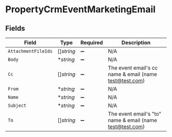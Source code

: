 # PropertyCrmEventMarketingEmail


## Fields

| Field                                                      | Type                                                       | Required                                                   | Description                                                |
| ---------------------------------------------------------- | ---------------------------------------------------------- | ---------------------------------------------------------- | ---------------------------------------------------------- |
| `AttachmentFileIds`                                        | []*string*                                                 | :heavy_minus_sign:                                         | N/A                                                        |
| `Body`                                                     | **string*                                                  | :heavy_minus_sign:                                         | N/A                                                        |
| `Cc`                                                       | []*string*                                                 | :heavy_minus_sign:                                         | The event email's cc name & email (name <test@test.com>)   |
| `From`                                                     | **string*                                                  | :heavy_minus_sign:                                         | N/A                                                        |
| `Name`                                                     | **string*                                                  | :heavy_minus_sign:                                         | N/A                                                        |
| `Subject`                                                  | **string*                                                  | :heavy_minus_sign:                                         | N/A                                                        |
| `To`                                                       | []*string*                                                 | :heavy_minus_sign:                                         | The event email's "to" name & email (name <test@test.com>) |